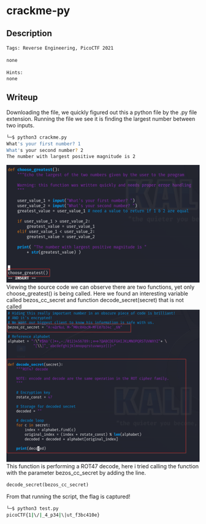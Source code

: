# crackme-py
## Description
```
Tags: Reverse Engineering, PicoCTF 2021

none

Hints:
none
```
## Writeup
Downloading the file, we quickly figured out this a python file by the .py file extension. Running the file we see it is finding the largest number between two inputs.
```bash
└─$ python3 crackme.py                                       
What's your first number? 1
What's your second number? 2
The number with largest positive magnitude is 2
```
![alt text](https://github.com/HackerTyperAbuser/CTF_Writeups/blob/main/2021/PicoCTF/RE/crackme-py/picture1.png)
Viewing the source code we can observe there are two functions, yet only choose_greatest() is being called. Here we found an interesting variable called bezos_cc_secret and function decode_secret(secret) that is not called
![alt text](https://github.com/HackerTyperAbuser/CTF_Writeups/blob/main/2021/PicoCTF/RE/crackme-py/picture2.png)
This function is performing a ROT47 decode, here i tried calling the function with the parameter bezos_cc_secret by adding the line.
```python
decode_secret(bezos_cc_secret)
```
From that running the script, the flag is captured!
```bash
└─$ python3 test.py   
picoCTF{1|\/|_4_p34|\|ut_f3bc410e}
```
